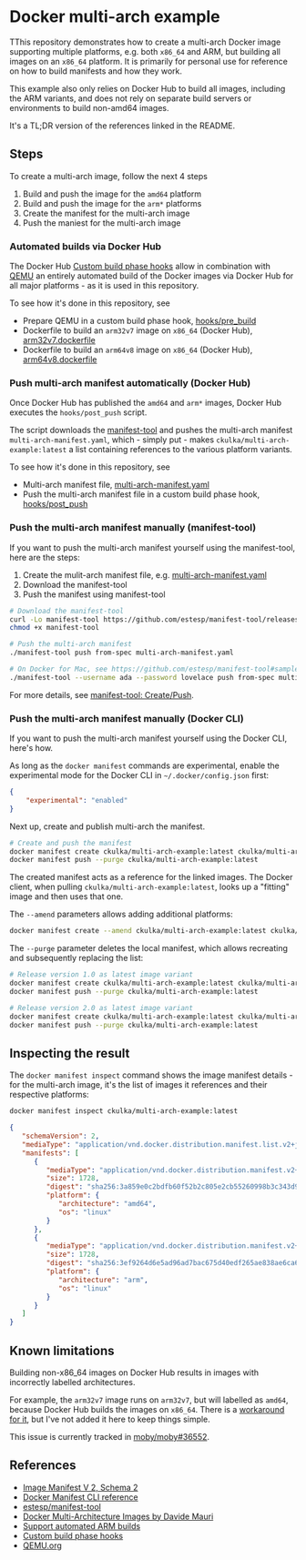 # Docker multi-arch example

TThis repository demonstrates how to create a multi-arch Docker image supporting multiple platforms, e.g. both `x86_64` and ARM, but building all images on an `x86_64` platform. It is primarily for personal use for reference on how to build manifests and how they work.

This example also only relies on Docker Hub to build all images, including the ARM variants, and does not rely on separate build servers or environments to build non-amd64 images.

It's a TL;DR version of the references linked in the README.

## Steps

To create a multi-arch image, follow the next 4 steps

1. Build and push the image for the `amd64` platform
2. Build and push the image for the `arm*` platforms
3. Create the manifest for the multi-arch image
4. Push the maniest for the multi-arch image

### Automated builds via Docker Hub

The Docker Hub [Custom build phase hooks](https://docs.docker.com/docker-hub/builds/advanced/#custom-build-phase-hooks) allow in combination with [QEMU](https://www.qemu.org) an entirely automated build of the Docker images via Docker Hub for all major platforms - as it is used in this repository.

To see how it's done in this repository, see

- Prepare QEMU in a custom build phase hook, [hooks/pre_build](./hooks/pre_build)
- Dockerfile to build an `arm32v7` image on `x86_64` (Docker Hub), [arm32v7.dockerfile](./arm32v7.dockerfile)
- Dockerfile to build an `arm64v8` image on `x86_64` (Docker Hub), [arm64v8.dockerfile](./arm64v8.dockerfile)

### Push multi-arch manifest automatically (Docker Hub)

Once Docker Hub has published the `amd64` and `arm*` images, Docker Hub executes the `hooks/post_push` script.

The script downloads the [manifest-tool](https://github.com/estesp/manifest-tool) and pushes the multi-arch manifest `multi-arch-manifest.yaml`, which - simply put - makes `ckulka/multi-arch-example:latest` a list containing references to the various platform variants.

To see how it's done in this repository, see

- Multi-arch manifest file, [multi-arch-manifest.yaml](./multi-arch-manifest.yaml)
- Push the multi-arch manifest file in a custom build phase hook, [hooks/post_push](./hooks/post_push)

### Push the multi-arch manifest manually (manifest-tool)

If you want to push the multi-arch manifest yourself using the manifest-tool, here are the steps:

1. Create the mulit-arch manifest file, e.g. [multi-arch-manifest.yaml](./multi-arch-manifest.yaml)
2. Download the manifest-tool
3. Push the manifest using manifest-tool

```bash
# Download the manifest-tool
curl -Lo manifest-tool https://github.com/estesp/manifest-tool/releases/download/v0.9.0/manifest-tool-linux-amd64
chmod +x manifest-tool

# Push the multi-arch manifest
./manifest-tool push from-spec multi-arch-manifest.yaml

# On Docker for Mac, see https://github.com/estesp/manifest-tool#sample-usage
./manifest-tool --username ada --password lovelace push from-spec multi-arch-manifest.yaml
```

For more details, see [manifest-tool: Create/Push](https://github.com/estesp/manifest-tool#createpush).

### Push the multi-arch manifest manually (Docker CLI)

If you want to push the multi-arch manifest yourself using the Docker CLI, here's how.

As long as the `docker manifest` commands are experimental, enable the experimental mode for the Docker CLI in `~/.docker/config.json` first:

```json
{
    "experimental": "enabled"
}
```

Next up, create and publish multi-arch the manifest.

```bash
# Create and push the manifest
docker manifest create ckulka/multi-arch-example:latest ckulka/multi-arch-example:amd64 ckulka/multi-arch-example:arm32v7
docker manifest push --purge ckulka/multi-arch-example:latest
```

The created manifest acts as a reference for the linked images. The Docker client, when pulling `ckulka/multi-arch-example:latest`, looks up a "fitting" image and then uses that one.

The `--amend` parameters allows adding additional platforms:

```bash
docker manifest create --amend ckulka/multi-arch-example:latest ckulka/multi-arch-example:arm64v7
```

The `--purge` parameter deletes the local manifest, which allows recreating and subsequently replacing the list:

```bash
# Release version 1.0 as latest image variant
docker manifest create ckulka/multi-arch-example:latest ckulka/multi-arch-example:1.0-amd64 ckulka/multi-arch-example:1.0-arm32v7
docker manifest push --purge ckulka/multi-arch-example:latest

# Release version 2.0 as latest image variant
docker manifest create ckulka/multi-arch-example:latest ckulka/multi-arch-example:2.0-amd64 ckulka/multi-arch-example:2.0-arm32v7
docker manifest push --purge ckulka/multi-arch-example:latest
```

## Inspecting the result

The `docker manifest inspect` command shows the image manifest details - for the multi-arch image, it's the list of images it references and their respective platforms:

```bash
docker manifest inspect ckulka/multi-arch-example:latest
```

```json
{
   "schemaVersion": 2,
   "mediaType": "application/vnd.docker.distribution.manifest.list.v2+json",
   "manifests": [
      {
         "mediaType": "application/vnd.docker.distribution.manifest.v2+json",
         "size": 1728,
         "digest": "sha256:3a859e0c2bdfb60f52b2c805e2cb55260998b3c343d9e2ea04a742d946be1b1e",
         "platform": {
            "architecture": "amd64",
            "os": "linux"
         }
      },
      {
         "mediaType": "application/vnd.docker.distribution.manifest.v2+json",
         "size": 1728,
         "digest": "sha256:3ef9264d6e5ad96ad7bac675d40edf265ae838ae6ca60865abed159c8c5124c8",
         "platform": {
            "architecture": "arm",
            "os": "linux"
         }
      }
   ]
}
```

## Known limitations

Building non-x86_64 images on Docker Hub results in images with incorrectly labelled architectures.

For example, the `arm32v7` image runs on `arm32v7`, but will labelled as `amd64`, because Docker Hub builds the images on `x86_64`. There is a [workaround for it](https://github.com/moby/moby/issues/36552#issuecomment-459927487), but I've not added it here to keep things simple.

This issue is currently tracked in [moby/moby#36552](https://github.com/moby/moby/issues/36552).

## References

- [Image Manifest V 2, Schema 2](https://docs.docker.com/registry/spec/manifest-v2-2/)
- [Docker Manifest CLI reference](https://docs.docker.com/edge/engine/reference/commandline/manifest/)
- [estesp/manifest-tool](https://github.com/estesp/manifest-tool)
- [Docker Multi-Architecture Images by Davide Mauri](https://medium.com/@mauridb/docker-multi-architecture-images-365a44c26be6)
- [Support automated ARM builds](https://github.com/docker/hub-feedback/issues/1261)
- [Custom build phase hooks](https://docs.docker.com/docker-hub/builds/advanced/#custom-build-phase-hooks)
- [QEMU.org](https://www.qemu.org)
